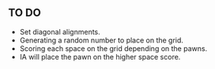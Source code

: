 ## **TO DO**
* Set diagonal alignments.
* Generating a random number to place on the grid.
* Scoring each space on the grid depending on the pawns.
* IA will place the pawn on the higher space score.